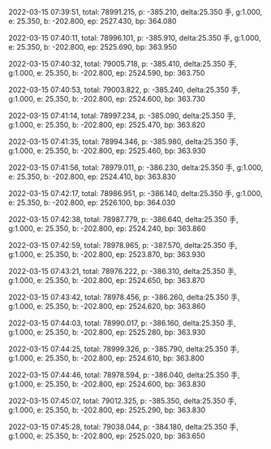 2022-03-15 07:39:51, total: 78991.215, p: -385.210, delta:25.350 手, g:1.000, e: 25.350, b: -202.800, ep: 2527.430, bp: 364.080

2022-03-15 07:40:11, total: 78996.101, p: -385.910, delta:25.350 手, g:1.000, e: 25.350, b: -202.800, ep: 2525.690, bp: 363.950

2022-03-15 07:40:32, total: 79005.718, p: -385.410, delta:25.350 手, g:1.000, e: 25.350, b: -202.800, ep: 2524.590, bp: 363.750

2022-03-15 07:40:53, total: 79003.822, p: -385.240, delta:25.350 手, g:1.000, e: 25.350, b: -202.800, ep: 2524.600, bp: 363.730

2022-03-15 07:41:14, total: 78997.234, p: -385.090, delta:25.350 手, g:1.000, e: 25.350, b: -202.800, ep: 2525.470, bp: 363.820

2022-03-15 07:41:35, total: 78994.346, p: -385.980, delta:25.350 手, g:1.000, e: 25.350, b: -202.800, ep: 2525.460, bp: 363.930

2022-03-15 07:41:56, total: 78979.011, p: -386.230, delta:25.350 手, g:1.000, e: 25.350, b: -202.800, ep: 2524.410, bp: 363.830

2022-03-15 07:42:17, total: 78986.951, p: -386.140, delta:25.350 手, g:1.000, e: 25.350, b: -202.800, ep: 2526.100, bp: 364.030

2022-03-15 07:42:38, total: 78987.779, p: -386.640, delta:25.350 手, g:1.000, e: 25.350, b: -202.800, ep: 2524.240, bp: 363.860

2022-03-15 07:42:59, total: 78978.965, p: -387.570, delta:25.350 手, g:1.000, e: 25.350, b: -202.800, ep: 2523.870, bp: 363.930

2022-03-15 07:43:21, total: 78976.222, p: -386.310, delta:25.350 手, g:1.000, e: 25.350, b: -202.800, ep: 2524.650, bp: 363.870

2022-03-15 07:43:42, total: 78978.456, p: -386.260, delta:25.350 手, g:1.000, e: 25.350, b: -202.800, ep: 2524.620, bp: 363.860

2022-03-15 07:44:03, total: 78990.017, p: -386.160, delta:25.350 手, g:1.000, e: 25.350, b: -202.800, ep: 2525.280, bp: 363.930

2022-03-15 07:44:25, total: 78999.326, p: -385.790, delta:25.350 手, g:1.000, e: 25.350, b: -202.800, ep: 2524.610, bp: 363.800

2022-03-15 07:44:46, total: 78978.594, p: -386.040, delta:25.350 手, g:1.000, e: 25.350, b: -202.800, ep: 2524.600, bp: 363.830

2022-03-15 07:45:07, total: 79012.325, p: -385.350, delta:25.350 手, g:1.000, e: 25.350, b: -202.800, ep: 2525.290, bp: 363.830

2022-03-15 07:45:28, total: 79038.044, p: -384.180, delta:25.350 手, g:1.000, e: 25.350, b: -202.800, ep: 2525.020, bp: 363.650